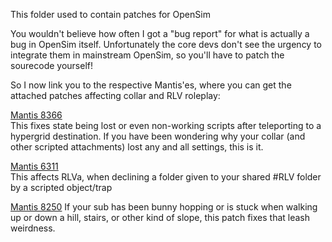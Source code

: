 This folder used to contain patches for OpenSim

You wouldn't believe how often I got a "bug report" for what is actually a bug in OpenSim itself. Unfortunately the core devs don't see the urgency to integrate them in mainstream OpenSim, so you'll have to patch the sourecode yourself!

So I now link you to the respective Mantis'es, where you can get the attached patches affecting collar and RLV roleplay:

[Mantis 8366](http://opensimulator.org/mantis/view.php?id=8366)  
This fixes state being lost or even non-working scripts after teleporting to a hypergrid destination. If you have been wondering why your collar (and other scripted attachments) lost any and all settings, this is it.

[Mantis 6311](http://opensimulator.org/mantis/view.php?id=6311)  
This affects RLVa, when declining a folder given to your shared #RLV folder by a scripted object/trap

[Mantis 8250](http://opensimulator.org/mantis/view.php?id=8250)
If your sub has been bunny hopping or is stuck when walking up or down a hill, stairs, or other kind of slope, this patch fixes that leash weirdness.
